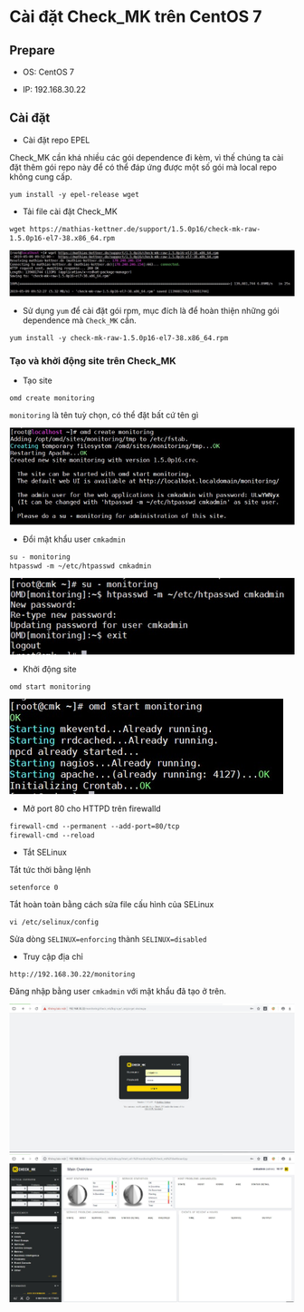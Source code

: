 # Cài đặt Check_MK trên CentOS 7

## Prepare

- OS: CentOS 7

- IP: 192.168.30.22

## Cài đặt

- Cài đặt repo EPEL

Check_MK cần khá nhiều các gói dependence đi kèm, vì thế chúng ta cài đặt thêm gói repo này để có thể đáp ứng được một số gói mà local repo không cung cấp.

```
yum install -y epel-release wget
```

- Tải file cài đặt Check_MK

```
wget https://mathias-kettner.de/support/1.5.0p16/check-mk-raw-1.5.0p16-el7-38.x86_64.rpm
```

<img src="img/01.jpg">

- Sử dụng `yum` để cài đặt gói rpm, mục đích là để hoàn thiện những gói dependence mà `Check_MK` cần.

```
yum install -y check-mk-raw-1.5.0p16-el7-38.x86_64.rpm
```

### Tạo và khởi động site trên Check_MK

- Tạo site

```
omd create monitoring
```

`monitoring` là tên tuỳ chọn, có thể đặt bất cứ tên gì

<img src="img/02.jpg">

- Đổi mật khẩu user `cmkadmin`

```
su - monitoring
htpasswd -m ~/etc/htpasswd cmkadmin
```

<img src="img/03.jpg">

- Khởi động site 

```
omd start monitoring
```

<img src="img/04.jpg">

- Mở port 80 cho HTTPD trên firewalld

```
firewall-cmd --permanent --add-port=80/tcp
firewall-cmd --reload
```

- Tắt SELinux

Tắt tức thời bằng lệnh

```
setenforce 0
```

Tắt hoàn toàn bằng cách sửa file cấu hình của SELinux

```
vi /etc/selinux/config
```

Sửa dòng `SELINUX=enforcing` thành `SELINUX=disabled`

- Truy cập địa chỉ

```
http://192.168.30.22/monitoring
```

Đăng nhập bằng user `cmkadmin` với mật khẩu đã tạo ở trên.

<img src="img/05.jpg">

<img src="img/06.jpg">